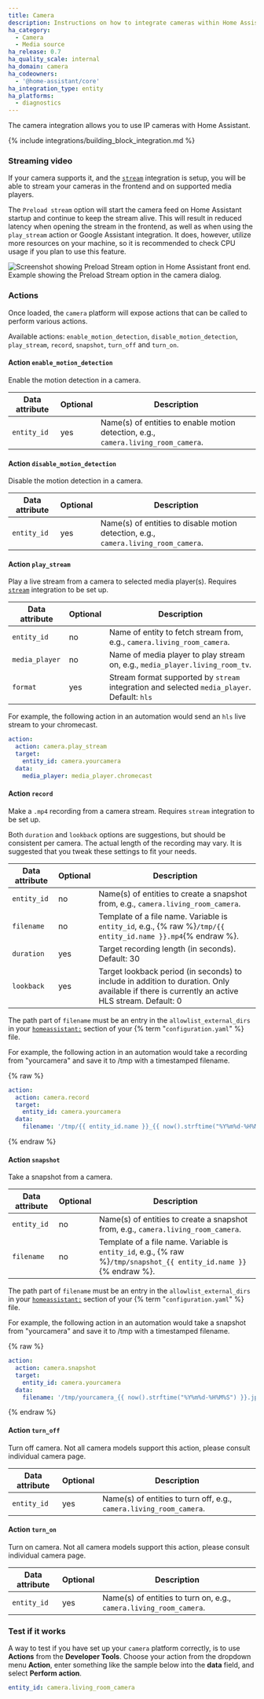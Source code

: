 ```yaml
---
title: Camera
description: Instructions on how to integrate cameras within Home Assistant.
ha_category:
  - Camera
  - Media source
ha_release: 0.7
ha_quality_scale: internal
ha_domain: camera
ha_codeowners:
  - '@home-assistant/core'
ha_integration_type: entity
ha_platforms:
  - diagnostics
---
```


The camera integration allows you to use IP cameras with Home Assistant.

{% include integrations/building_block_integration.md %}

### Streaming video

If your camera supports it, and the [`stream`](/integrations/stream) integration is setup, you will be able to stream your cameras in the frontend and on supported media players.

The `Preload stream` option will start the camera feed on Home Assistant startup and continue to keep the stream alive. This will result in reduced latency when opening the stream in the frontend, as well as when using the `play_stream` action or Google Assistant integration. It does, however, utilize more resources on your machine, so it is recommended to check CPU usage if you plan to use this feature.

<p class='img'>
  <img src='/images/integrations/camera/preload-stream.png' alt='Screenshot showing Preload Stream option in Home Assistant front end.'>
  Example showing the Preload Stream option in the camera dialog.
</p>

### Actions

Once loaded, the `camera` platform will expose actions that can be called to perform various actions.

Available actions: `enable_motion_detection`, `disable_motion_detection`, `play_stream`, `record`, `snapshot`, `turn_off` and `turn_on`.

#### Action `enable_motion_detection`

Enable the motion detection in a camera.

| Data attribute | Optional | Description                                                                        |
| ---------------------- | -------- | ---------------------------------------------------------------------------------- |
| `entity_id`            | yes      | Name(s) of entities to enable motion detection, e.g., `camera.living_room_camera`. |

#### Action `disable_motion_detection`

Disable the motion detection in a camera.

| Data attribute | Optional | Description                                                                         |
| ---------------------- | -------- | ----------------------------------------------------------------------------------- |
| `entity_id`            | yes      | Name(s) of entities to disable motion detection, e.g., `camera.living_room_camera`. |

#### Action `play_stream`

Play a live stream from a camera to selected media player(s). Requires [`stream`](/integrations/stream) integration to be set up.

| Data attribute | Optional | Description                                                                                 |
| ---------------------- | -------- | ------------------------------------------------------------------------------------------- |
| `entity_id`            | no       | Name of entity to fetch stream from, e.g., `camera.living_room_camera`.                     |
| `media_player`         | no       | Name of media player to play stream on, e.g., `media_player.living_room_tv`.                |
| `format`               | yes      | Stream format supported by `stream` integration and selected `media_player`. Default: `hls` |

For example, the following action in an automation would send an `hls` live stream to your chromecast.

```yaml
action:
  action: camera.play_stream
  target:
    entity_id: camera.yourcamera
  data:
    media_player: media_player.chromecast
```

#### Action `record`

Make a `.mp4` recording from a camera stream. Requires `stream` integration to be set up.

Both `duration` and `lookback` options are suggestions, but should be consistent per camera.  The actual length of the recording may vary. It is suggested that you tweak these settings to fit your needs.

| Data attribute | Optional | Description                                                                                                                                    |
| ---------------------- | -------- | ---------------------------------------------------------------------------------------------------------------------------------------------- |
| `entity_id`            | no       | Name(s) of entities to create a snapshot from, e.g., `camera.living_room_camera`.                                                              |
| `filename`             | no       | Template of a file name. Variable is `entity_id`, e.g., {% raw %}`/tmp/{{ entity_id.name }}.mp4`{% endraw %}.                                  |
| `duration`             | yes      | Target recording length (in seconds). Default: 30                                                                                              |
| `lookback`             | yes      | Target lookback period (in seconds) to include in addition to duration.  Only available if there is currently an active HLS stream. Default: 0 |

The path part of `filename` must be an entry in the `allowlist_external_dirs` in your [`homeassistant:`](/integrations/homeassistant/#allowlist_external_dirs) section of your {% term "`configuration.yaml`" %} file.

For example, the following action in an automation would take a recording from "yourcamera" and save it to /tmp with a timestamped filename.

{% raw %}

```yaml
action:
  action: camera.record
  target:
    entity_id: camera.yourcamera
  data:
    filename: '/tmp/{{ entity_id.name }}_{{ now().strftime("%Y%m%d-%H%M%S") }}.mp4'
```

{% endraw %}

#### Action `snapshot`

Take a snapshot from a camera.

| Data attribute | Optional | Description                                                                                                        |
| ---------------------- | -------- | ------------------------------------------------------------------------------------------------------------------ |
| `entity_id`            | no       | Name(s) of entities to create a snapshot from, e.g., `camera.living_room_camera`.                                  |
| `filename`             | no       | Template of a file name. Variable is `entity_id`, e.g., {% raw %}`/tmp/snapshot_{{ entity_id.name }}`{% endraw %}. |

The path part of `filename` must be an entry in the `allowlist_external_dirs` in your [`homeassistant:`](/integrations/homeassistant/) section of your {% term "`configuration.yaml`" %} file.

For example, the following action in an automation would take a snapshot from "yourcamera" and save it to /tmp with a timestamped filename.

{% raw %}

```yaml
action:
  action: camera.snapshot
  target:
    entity_id: camera.yourcamera
  data:
    filename: '/tmp/yourcamera_{{ now().strftime("%Y%m%d-%H%M%S") }}.jpg'
```

{% endraw %}

#### Action `turn_off`

Turn off camera. Not all camera models support this action, please consult individual camera page.

| Data attribute | Optional | Description                                                         |
| ---------------------- | -------- | ------------------------------------------------------------------- |
| `entity_id`            | yes      | Name(s) of entities to turn off, e.g., `camera.living_room_camera`. |

#### Action `turn_on`

Turn on camera. Not all camera models support this action, please consult individual camera page.

| Data attribute | Optional | Description                                                        |
| ---------------------- | -------- | ------------------------------------------------------------------ |
| `entity_id`            | yes      | Name(s) of entities to turn on, e.g., `camera.living_room_camera`. |

### Test if it works

A way to test if you have set up your `camera` platform correctly, is to use **Actions** from the **Developer Tools**. Choose your action from the dropdown menu **Action**, enter something like the sample below into the **data** field, and select **Perform action**.

```yaml
entity_id: camera.living_room_camera
```
